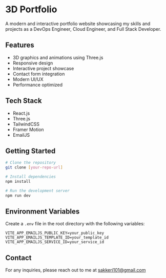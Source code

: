# 3D Portfolio

A modern and interactive portfolio website showcasing my skills and projects as a DevOps Engineer, Cloud Engineer, and Full Stack Developer.

## Features

- 3D graphics and animations using Three.js
- Responsive design
- Interactive project showcase
- Contact form integration
- Modern UI/UX
- Performance optimized

## Tech Stack

- React.js
- Three.js
- TailwindCSS
- Framer Motion
- EmailJS

## Getting Started

```bash
# Clone the repository
git clone [your-repo-url]

# Install dependencies
npm install

# Run the development server
npm run dev
```

## Environment Variables

Create a `.env` file in the root directory with the following variables:

```env
VITE_APP_EMAILJS_PUBLIC_KEY=your_public_key
VITE_APP_EMAILJS_TEMPLATE_ID=your_template_id
VITE_APP_EMAILJS_SERVICE_ID=your_service_id
```

## Contact

For any inquiries, please reach out to me at sakkeri101@gmail.com
